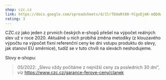 ```yaml
---
shop: czc.cz
link: https://docs.google.com/spreadsheets/d/1lrTbUaRt80-YCgxEjmK-mQbOwjlKiWdPyJczvVODUB8
rating: 3
---
```


CZC.cz jako jeden z prvních českých e-shopů přešel na výpočet reálných slev už v roce 2020. Aktuálně u nich probíhá změna metodiky (z klouzavého výpočtu na výpočet fixní referenční ceny ke dni vstupu produktu do slevy, jak stanoví EU směrnice), tudíž se v tuto chvíli na slevách neshodujeme.

Slovy e-shopu:

> 05/2022: „Slevu vždy počítáme z nejnižší ceny za posledních 30 dní“, viz https://www.czc.cz/garance-ferove-ceny/clanek

